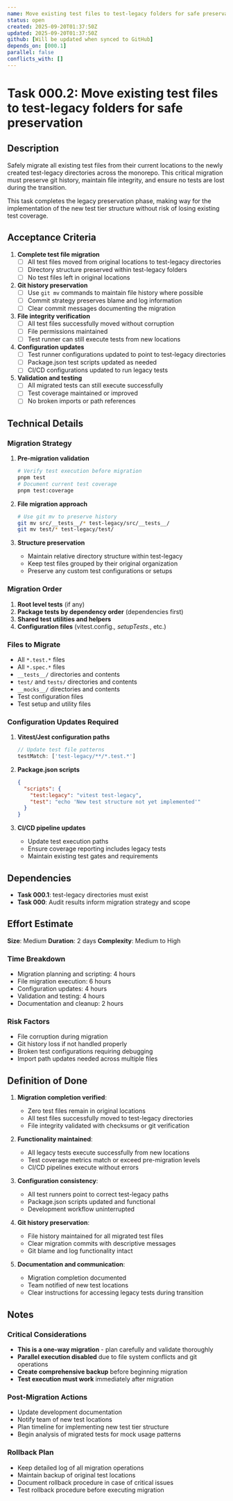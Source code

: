 ```yaml
---
name: Move existing test files to test-legacy folders for safe preservation
status: open
created: 2025-09-20T01:37:50Z
updated: 2025-09-20T01:37:50Z
github: [Will be updated when synced to GitHub]
depends_on: [000.1]
parallel: false
conflicts_with: []
---
```


# Task 000.2: Move existing test files to test-legacy folders for safe preservation

## Description

Safely migrate all existing test files from their current locations to the newly
created test-legacy directories across the monorepo. This critical migration
must preserve git history, maintain file integrity, and ensure no tests are lost
during the transition.

This task completes the legacy preservation phase, making way for the
implementation of the new test tier structure without risk of losing existing
test coverage.

## Acceptance Criteria

1. **Complete test file migration**
   - [ ] All test files moved from original locations to test-legacy directories
   - [ ] Directory structure preserved within test-legacy folders
   - [ ] No test files left in original locations

2. **Git history preservation**
   - [ ] Use `git mv` commands to maintain file history where possible
   - [ ] Commit strategy preserves blame and log information
   - [ ] Clear commit messages documenting the migration

3. **File integrity verification**
   - [ ] All test files successfully moved without corruption
   - [ ] File permissions maintained
   - [ ] Test runner can still execute tests from new locations

4. **Configuration updates**
   - [ ] Test runner configurations updated to point to test-legacy directories
   - [ ] Package.json test scripts updated as needed
   - [ ] CI/CD configurations updated to run legacy tests

5. **Validation and testing**
   - [ ] All migrated tests can still execute successfully
   - [ ] Test coverage maintained or improved
   - [ ] No broken imports or path references

## Technical Details

### Migration Strategy

1. **Pre-migration validation**

   ```bash
   # Verify test execution before migration
   pnpm test
   # Document current test coverage
   pnpm test:coverage
   ```

2. **File migration approach**

   ```bash
   # Use git mv to preserve history
   git mv src/__tests__/* test-legacy/src/__tests__/
   git mv test/* test-legacy/test/
   ```

3. **Structure preservation**
   - Maintain relative directory structure within test-legacy
   - Keep test files grouped by their original organization
   - Preserve any custom test configurations or setups

### Migration Order

1. **Root level tests** (if any)
2. **Package tests by dependency order** (dependencies first)
3. **Shared test utilities and helpers**
4. **Configuration files** (vitest.config._, setupTests._, etc.)

### Files to Migrate

- All `*.test.*` files
- All `*.spec.*` files
- `__tests__/` directories and contents
- `test/` and `tests/` directories and contents
- `__mocks__/` directories and contents
- Test configuration files
- Test setup and utility files

### Configuration Updates Required

1. **Vitest/Jest configuration paths**

   ```javascript
   // Update test file patterns
   testMatch: ['test-legacy/**/*.test.*']
   ```

2. **Package.json scripts**

   ```json
   {
     "scripts": {
       "test:legacy": "vitest test-legacy",
       "test": "echo 'New test structure not yet implemented'"
     }
   }
   ```

3. **CI/CD pipeline updates**
   - Update test execution paths
   - Ensure coverage reporting includes legacy tests
   - Maintain existing test gates and requirements

## Dependencies

- **Task 000.1**: test-legacy directories must exist
- **Task 000**: Audit results inform migration strategy and scope

## Effort Estimate

**Size**: Medium **Duration**: 2 days **Complexity**: Medium to High

### Time Breakdown

- Migration planning and scripting: 4 hours
- File migration execution: 6 hours
- Configuration updates: 4 hours
- Validation and testing: 4 hours
- Documentation and cleanup: 2 hours

### Risk Factors

- File corruption during migration
- Git history loss if not handled properly
- Broken test configurations requiring debugging
- Import path updates needed across multiple files

## Definition of Done

1. **Migration completion verified**:
   - Zero test files remain in original locations
   - All test files successfully moved to test-legacy directories
   - File integrity validated with checksums or git verification

2. **Functionality maintained**:
   - All legacy tests execute successfully from new locations
   - Test coverage metrics match or exceed pre-migration levels
   - CI/CD pipelines execute without errors

3. **Configuration consistency**:
   - All test runners point to correct test-legacy paths
   - Package.json scripts updated and functional
   - Development workflow uninterrupted

4. **Git history preservation**:
   - File history maintained for all migrated test files
   - Clear migration commits with descriptive messages
   - Git blame and log functionality intact

5. **Documentation and communication**:
   - Migration completion documented
   - Team notified of new test locations
   - Clear instructions for accessing legacy tests during transition

## Notes

### Critical Considerations

- **This is a one-way migration** - plan carefully and validate thoroughly
- **Parallel execution disabled** due to file system conflicts and git
  operations
- **Create comprehensive backup** before beginning migration
- **Test execution must work** immediately after migration

### Post-Migration Actions

- Update development documentation
- Notify team of new test locations
- Plan timeline for implementing new test tier structure
- Begin analysis of migrated tests for mock usage patterns

### Rollback Plan

- Keep detailed log of all migration operations
- Maintain backup of original test locations
- Document rollback procedure in case of critical issues
- Test rollback procedure before executing migration
